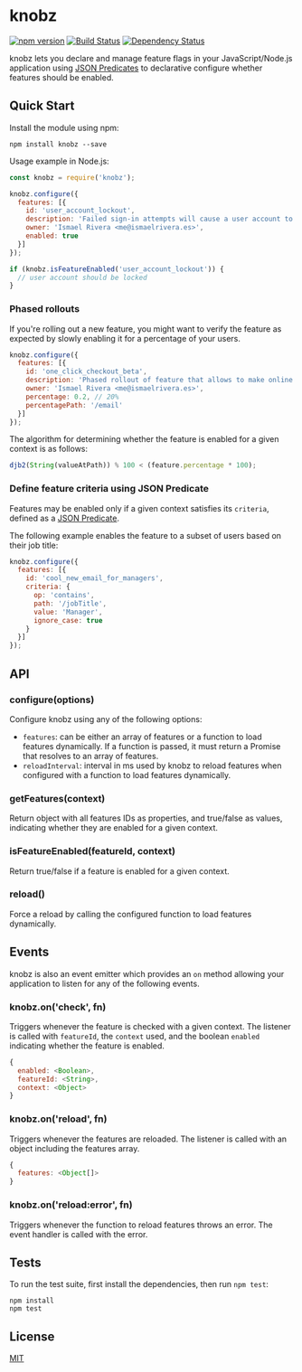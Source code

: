 # knobz

[![npm version](https://badge.fury.io/js/knobz.svg)](https://badge.fury.io/js/knobz)
[![Build Status](https://travis-ci.org/ismriv/knobz.svg?branch=master)](https://travis-ci.org/ismriv/knobz)
[![Dependency Status](https://gemnasium.com/badges/github.com/ismriv/knobz.svg)](https://gemnasium.com/github.com/ismriv/knobz)

knobz lets you declare and manage feature flags in your JavaScript/Node.js application using [JSON Predicates](https://tools.ietf.org/id/draft-snell-json-test-01.html) to declarative configure whether features should be enabled.

## Quick Start

Install the module using npm:

```shell
npm install knobz --save
```

Usage example in Node.js:

```js
const knobz = require('knobz');

knobz.configure({
  features: [{
    id: 'user_account_lockout',
    description: 'Failed sign-in attempts will cause a user account to be locked.',
    owner: 'Ismael Rivera <me@ismaelrivera.es>',
    enabled: true
  }]
});

if (knobz.isFeatureEnabled('user_account_lockout')) {
  // user account should be locked
}
```

### Phased rollouts

If you're rolling out a new feature, you might want to verify the feature as expected by slowly enabling it for a percentage of your users.

```js
knobz.configure({
  features: [{
    id: 'one_click_checkout_beta',
    description: 'Phased rollout of feature that allows to make online purchases with a single click.',
    owner: 'Ismael Rivera <me@ismaelrivera.es>',
    percentage: 0.2, // 20%
    percentagePath: '/email'
  }]
});
```

The algorithm for determining whether the feature is enabled for a given context is as follows:

```js
djb2(String(valueAtPath)) % 100 < (feature.percentage * 100);
```

### Define feature criteria using JSON Predicate

Features may be enabled only if a given context satisfies its `criteria`, defined as a [JSON Predicate](https://tools.ietf.org/id/draft-snell-json-test-01.html).

The following example enables the feature to a subset of users based on their job title:

```js
knobz.configure({
  features: [{
    id: 'cool_new_email_for_managers',
    criteria: {
      op: 'contains',
      path: '/jobTitle',
      value: 'Manager',
      ignore_case: true
    }
  }]
});
```

## API

### configure(options)

Configure knobz using any of the following options:

- `features`: can be either an array of features or a function to load features dynamically. If a function is passed, it must return a Promise that resolves to an array of features.
- `reloadInterval`: interval in ms used by knobz to reload features when configured with a function to load features dynamically.

### getFeatures(context)

Return object with all features IDs as properties, and true/false as values, indicating whether they are enabled for a given context.

### isFeatureEnabled(featureId, context)

Return true/false if a feature is enabled for a given context.

### reload()

Force a reload by calling the configured function to load features dynamically.

## Events

knobz is also an event emitter which provides an `on` method allowing your application to listen for any of the following events.

### knobz.on('check', fn)

Triggers whenever the feature is checked with a given context. The listener is called with `featureId`, the `context` used, and the boolean `enabled` indicating whether the feature is enabled.

```js
{
  enabled: <Boolean>,
  featureId: <String>,
  context: <Object>
}
```

### knobz.on('reload', fn)

Triggers whenever the features are reloaded. The listener is called with an object including the features array.

```js
{
  features: <Object[]>
}
```

### knobz.on('reload:error', fn)

Triggers whenever the function to reload features throws an error. The event handler is called with the error.

## Tests

To run the test suite, first install the dependencies, then run `npm test`:

```shell
npm install
npm test
```

## License

[MIT](LICENSE)
